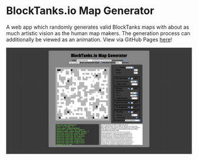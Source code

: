 # BlockTanks.io Map Generator

A web app which randomly generates valid BlockTanks maps with about as much artistic vision as the human map makers. The generation process can additionally be viewed as an animation. View via GitHub Pages [here](https://kewlkris.github.io/blocktanks-mapgen/)!

![screenshot](./screenshots/Screenshot.png)
